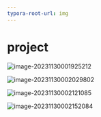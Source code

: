 ```yaml
---
typora-root-url: img
---
```


# project



![image-20231130001925212](/C:/Users/18034/AppData/Roaming/Typora/typora-user-images/image-20231130001925212.png)

![image-20231130002029802](/C:/Users/18034/AppData/Roaming/Typora/typora-user-images/image-20231130002029802.png)

![image-20231130002121085](/C:/Users/18034/AppData/Roaming/Typora/typora-user-images/image-20231130002121085.png)

![image-20231130002152084](/C:/Users/18034/AppData/Roaming/Typora/typora-user-images/image-20231130002152084.png)

